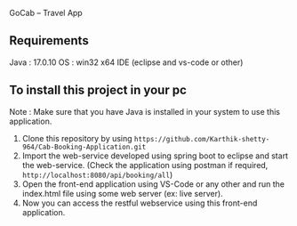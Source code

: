 GoCab – Travel App
## Requirements
Java                       :    17.0.10
OS                          :      win32 x64
IDE (eclipse and vs-code or other) 

## To install this project in your pc
Note : Make sure that you have Java 	is  installed in your system to use this application.

1. Clone this repository by using `https://github.com/Karthik-shetty-964/Cab-Booking-Application.git`
2. Import the web-service developed using spring boot to eclipse and start the web-service. (Check the application using postman if required, `http://localhost:8080/api/booking/all`)
3. Open the front-end application using VS-Code or any other and run the index.html file using some web server (ex: live server).
4. Now you can access the restful webservice using this front-end application.
